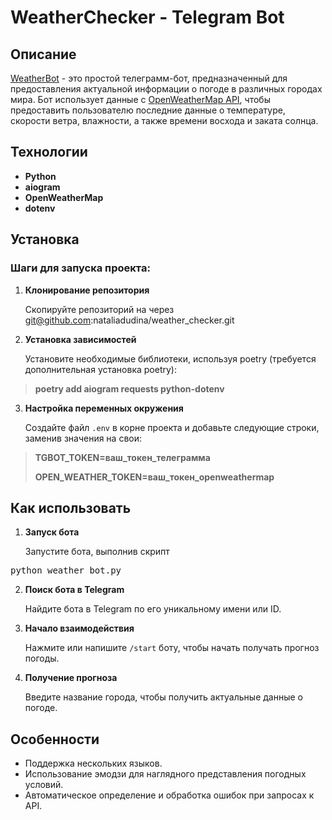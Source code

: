 # WeatherChecker - Telegram Bot

## Описание

[WeatherBot](https://github.com/yourusername/weatherbot) - это простой телеграмм-бот, предназначенный для предоставления актуальной информации о погоде в различных городах мира. 
Бот использует данные с [OpenWeatherMap API](https://openweathermap.org/api), чтобы предоставить пользователю последние данные о температуре, скорости ветра, влажности, а также времени восхода и заката солнца.

## Технологии

- **Python**
- **aiogram**
- **OpenWeatherMap**
- **dotenv**

## Установка

### Шаги для запуска проекта:

1. **Клонирование репозитория**

   Скопируйте репозиторий на через git@github.com:nataliadudina/weather_checker.git

2. **Установка зависимостей**

   Установите необходимые библиотеки, используя poetry (требуется дополнительная установка poetry):

> **poetry add aiogram requests python-dotenv**


3. **Настройка переменных окружения**

   Создайте файл `.env` в корне проекта и добавьте следующие строки, заменив значения на свои:

> **TGBOT_TOKEN=ваш_токен_телеграмма**
> 
> **OPEN_WEATHER_TOKEN=ваш_токен_openweathermap**


## Как использовать

1. **Запуск бота**

   Запустите бота, выполнив скрипт 

<pre>
python weather_bot.py
</pre>

2. **Поиск бота в Telegram**

   Найдите бота в Telegram по его уникальному имени или ID.

3. **Начало взаимодействия**

   Нажмите или напишите `/start` боту, чтобы начать получать прогноз погоды.

4. **Получение прогноза**

   Введите название города, чтобы получить актуальные данные о погоде.

## Особенности

- Поддержка нескольких языков.
- Использование эмодзи для наглядного представления погодных условий.
- Автоматическое определение и обработка ошибок при запросах к API.
